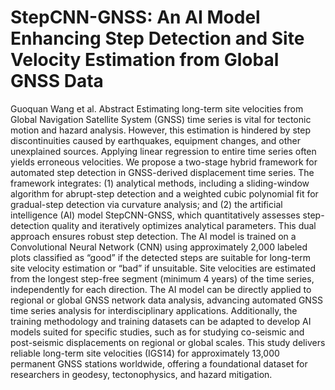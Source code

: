 # StepCNN-GNSS: An AI Model Enhancing Step Detection and Site Velocity Estimation from Global GNSS Data
Guoquan Wang et al.
Abstract
Estimating long-term site velocities from Global Navigation Satellite System (GNSS) time series is vital for tectonic motion and hazard analysis. However, this estimation is hindered by step discontinuities caused by earthquakes, equipment changes, and other unexplained sources. Applying linear regression to entire time series often yields erroneous velocities. We propose a two-stage hybrid framework for automated step detection in GNSS-derived displacement time series. The framework integrates: (1) analytical methods, including a sliding-window algorithm for abrupt-step detection and a weighted cubic polynomial fit for gradual-step detection via curvature analysis; and (2) the artificial intelligence (AI) model StepCNN-GNSS, which quantitatively assesses step-detection quality and iteratively optimizes analytical parameters. This dual approach ensures robust step detection. The AI model is trained on a Convolutional Neural Network (CNN) using approximately 2,000 labeled plots classified as “good” if the detected steps are suitable for long-term site velocity estimation or “bad” if unsuitable. Site velocities are estimated from the longest step-free segment (minimum 4 years) of the time series, independently for each direction. The AI model can be directly applied to regional or global GNSS network data analysis, advancing automated GNSS time series analysis for interdisciplinary applications. Additionally, the training methodology and training datasets can be adapted to develop AI models suited for specific studies, such as for studying co-seismic and post-seismic displacements on regional or global scales. This study delivers reliable long-term site velocities (IGS14) for approximately 13,000 permanent GNSS stations worldwide, offering a foundational dataset for researchers in geodesy, tectonophysics, and hazard mitigation. 

